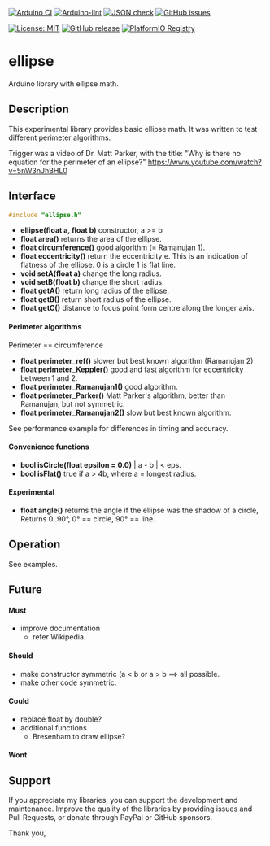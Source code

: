 
[![Arduino CI](https://github.com/RobTillaart/ellipse/workflows/Arduino%20CI/badge.svg)](https://github.com/marketplace/actions/arduino_ci)
[![Arduino-lint](https://github.com/RobTillaart/ellipse/actions/workflows/arduino-lint.yml/badge.svg)](https://github.com/RobTillaart/ellipse/actions/workflows/arduino-lint.yml)
[![JSON check](https://github.com/RobTillaart/ellipse/actions/workflows/jsoncheck.yml/badge.svg)](https://github.com/RobTillaart/ellipse/actions/workflows/jsoncheck.yml)
[![GitHub issues](https://img.shields.io/github/issues/RobTillaart/ellipse.svg)](https://github.com/RobTillaart/ellipse/issues)

[![License: MIT](https://img.shields.io/badge/license-MIT-green.svg)](https://github.com/RobTillaart/ellipse/blob/master/LICENSE)
[![GitHub release](https://img.shields.io/github/release/RobTillaart/ellipse.svg?maxAge=3600)](https://github.com/RobTillaart/ellipse/releases)
[![PlatformIO Registry](https://badges.registry.platformio.org/packages/robtillaart/library/ellipse.svg)](https://registry.platformio.org/libraries/robtillaart/ellipse)


# ellipse

Arduino library with ellipse math.


## Description

This experimental library provides basic ellipse math. 
It was written to test different perimeter algorithms.

Trigger was a video of Dr. Matt Parker, with the title:
"Why is there no equation for the perimeter of an ellipse?"
 https://www.youtube.com/watch?v=5nW3nJhBHL0


## Interface

```cpp
#include "ellipse.h"
```

- **ellipse(float a, float b)** constructor, a >= b 
- **float area()** returns the area of the ellipse.
- **float circumference()** good algorithm (= Ramanujan 1).
- **float eccentricity()** return the eccentricity e. 
This is an indication of flatness of the ellipse. 0 is a circle 1 is flat line.
- **void  setA(float a)** change the long radius.
- **void  setB(float b)** change the short radius.
- **float getA()** return long radius of the ellipse.
- **float getB()** return short radius of the ellipse.
- **float getC()** distance to focus point form centre along the longer axis. 


#### Perimeter algorithms

Perimeter == circumference

- **float perimeter_ref()** slower but best known algorithm (Ramanujan 2)
- **float perimeter_Keppler()** good and fast algorithm for eccentricity between 1 and 2.
- **float perimeter_Ramanujan1()** good algorithm.
- **float perimeter_Parker()** Matt Parker's algorithm, better than Ramanujan, but not symmetric.
- **float perimeter_Ramanujan2()** slow but best known algorithm.

See performance example for differences in timing and accuracy.


#### Convenience functions

- **bool isCircle(float epsilon = 0.0)**  | a - b | < eps.
- **bool isFlat()** true if a > 4b, where a = longest radius.


#### Experimental

- **float angle()** returns the angle if the ellipse was the
shadow of a circle, Returns 0..90°, 0° == circle, 90° == line.


## Operation

See examples.


## Future

#### Must

- improve documentation
  - refer Wikipedia.
  
#### Should

- make constructor symmetric (a < b or a > b ==> all possible.
- make other code symmetric.

#### Could

- replace float by double?
- additional functions
  - Bresenham to draw ellipse?

#### Wont


## Support

If you appreciate my libraries, you can support the development and maintenance.
Improve the quality of the libraries by providing issues and Pull Requests, or
donate through PayPal or GitHub sponsors.

Thank you,

